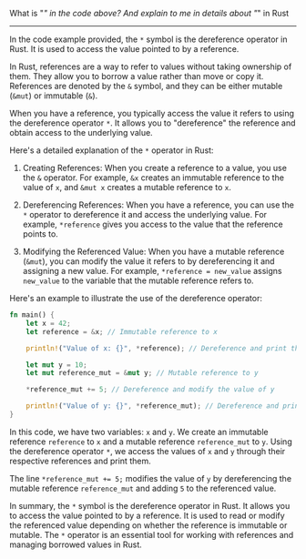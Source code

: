 What is "*" in the code above? And explain to me in details about "*" in Rust

___

In the code example provided, the `*` symbol is the dereference operator in Rust. It is used to access the value pointed to by a reference.

In Rust, references are a way to refer to values without taking ownership of them. They allow you to borrow a value rather than move or copy it. References are denoted by the `&` symbol, and they can be either mutable (`&mut`) or immutable (`&`).

When you have a reference, you typically access the value it refers to using the dereference operator `*`. It allows you to "dereference" the reference and obtain access to the underlying value.

Here's a detailed explanation of the `*` operator in Rust:

1. Creating References: When you create a reference to a value, you use the `&` operator. For example, `&x` creates an immutable reference to the value of `x`, and `&mut x` creates a mutable reference to `x`.

2. Dereferencing References: When you have a reference, you can use the `*` operator to dereference it and access the underlying value. For example, `*reference` gives you access to the value that the reference points to.

3. Modifying the Referenced Value: When you have a mutable reference (`&mut`), you can modify the value it refers to by dereferencing it and assigning a new value. For example, `*reference = new_value` assigns `new_value` to the variable that the mutable reference refers to.

Here's an example to illustrate the use of the dereference operator:

```rust
fn main() {
    let x = 42;
    let reference = &x; // Immutable reference to x

    println!("Value of x: {}", *reference); // Dereference and print the value of x

    let mut y = 10;
    let mut reference_mut = &mut y; // Mutable reference to y

    *reference_mut += 5; // Dereference and modify the value of y

    println!("Value of y: {}", *reference_mut); // Dereference and print the value of y
}
```

In this code, we have two variables: `x` and `y`. We create an immutable reference `reference` to `x` and a mutable reference `reference_mut` to `y`. Using the dereference operator `*`, we access the values of `x` and `y` through their respective references and print them.

The line `*reference_mut += 5;` modifies the value of `y` by dereferencing the mutable reference `reference_mut` and adding `5` to the referenced value.

In summary, the `*` symbol is the dereference operator in Rust. It allows you to access the value pointed to by a reference. It is used to read or modify the referenced value depending on whether the reference is immutable or mutable. The `*` operator is an essential tool for working with references and managing borrowed values in Rust.